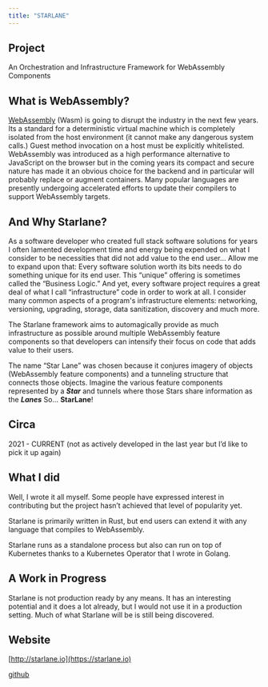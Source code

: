 ```yaml
---
title: "STARLANE"
---
```


## Project 
An Orchestration and Infrastructure Framework for WebAssembly Components

## What is WebAssembly?

[WebAssembly](https://webassembly.org) (Wasm) is going to disrupt the industry in the next few years. Its a standard for a deterministic virtual machine which is completely isolated from the host environment (it cannot make any dangerous system calls.) Guest method invocation on a host must be explicitly whitelisted. WebAssembly was introduced as a high performance alternative to JavaScript on the browser but in the coming years its compact and secure nature has made it an obvious choice for the backend and in particular will probably replace or augment containers. Many popular languages are presently undergoing accelerated efforts to update their compilers to support WebAssembly targets.

## And Why Starlane?

As a software developer who created full stack software solutions for years I often lamented development time and energy being expended on what I consider to be necessities that did not add value to the end user… Allow me to expand upon that: Every software solution worth its bits needs to do something unique for its end user. This “unique” offering is sometimes called the “Business Logic.” And yet, every software project requires a great deal of what I call “infrastructure” code in order to work at all. I consider many common aspects of a program's infrastructure elements: networking, versioning, upgrading, storage, data sanitization, discovery and much more.

The Starlane framework aims to automagically provide as much infrastructure as possible around multiple WebAssembly feature components so that developers can intensify their focus on code that adds value to their users.

The name “Star Lane” was chosen because it conjures imagery of objects (WebAssembly feature components) and a tunneling structure that connects those objects. Imagine the various feature components represented by a ***Star*** and tunnels where those Stars share information as the ***Lanes*** So… **StarLane**!


## Circa 
2021 - CURRENT (not as actively developed in the last year but I’d like to pick it up again)

## What I did
Well, I wrote it all myself. Some people have expressed interest in contributing but the project hasn’t achieved that level of popularity yet.

Starlane is primarily written in Rust, but end users can extend it with any language that compiles to WebAssembly.

Starlane runs as a standalone process but also can run on top of Kubernetes thanks to a Kubernetes Operator that I wrote in Golang.



## A Work in Progress

Starlane is not production ready by any means. It has an interesting potential and it does a lot already, but I would not use it in a production setting. Much of what Starlane will be is still being discovered.

## Website

[http://starlane.io](https://starlane.io)

[github](https://github.com/cosmic-initiative/cosmic-initiative)

